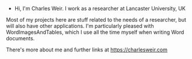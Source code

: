 - Hi, I'm Charles Weir. I work as a researcher at Lancaster University, UK

Most of my projects here are stuff related to the needs of a researcher, but will also have other applications. I'm particularly pleased with WordImagesAndTables, which I 
use all the time myself when writing Word documents.

There's more about me and further links at https://charlesweir.com

<!---
charlesweir/charlesweir is a ✨ special ✨ repository because its `README.md` (this file) appears on your GitHub profile.
You can click the Preview link to take a look at your changes.
--->
